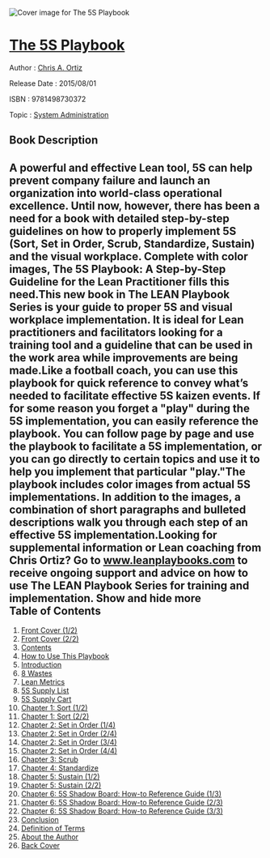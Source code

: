 ![Cover image for The 5S Playbook](https://imgdetail.ebookreading.net/cover/cover/design/EB9781498730372.jpg)

[The 5S Playbook](https://ebookreading.net/view/book/The+5S+Playbook-EB9781498730372_1.html "The 5S Playbook")
====================================================================================================================

Author : [Chris A. Ortiz](https://ebookreading.net/search/author/Chris+A.+Ortiz)

Release Date : 2015/08/01

ISBN : 9781498730372

Topic : [System Administration](https://ebookreading.net/search/category/system-administration)

Book Description
-----------------

 A powerful and effective Lean tool, 5S can help prevent company failure and launch an organization into world-class operational excellence. Until now, however, there has been a need for a book with detailed step-by-step guidelines on how to properly implement 5S (Sort, Set in Order, Scrub, Standardize, Sustain) and the visual workplace. Complete with color images, The 5S Playbook: A Step-by-Step Guideline for the Lean Practitioner fills this need.This new book in The LEAN Playbook Series is your guide to proper 5S and visual workplace implementation. It is ideal for Lean practitioners and facilitators looking for a training tool and a guideline that can be used in the work area while improvements are being made.Like a football coach, you can use this playbook for quick reference to convey what’s needed to facilitate effective 5S kaizen events. If for some reason you forget a "play" during the 5S implementation, you can easily reference the playbook. You can follow page by page and use the playbook to facilitate a 5S implementation, or you can go directly to certain topics and use it to help you implement that particular "play."The playbook includes color images from actual 5S implementations. In addition to the images, a combination of short paragraphs and bulleted descriptions walk you through each step of an effective 5S implementation.Looking for supplemental information or Lean coaching from Chris Ortiz? Go to www.leanplaybooks.com to receive ongoing support and advice on how to use The LEAN Playbook Series for training and implementation.
        Show and hide more                
Table of Contents
-----------------

1. [Front Cover (1/2)](https://ebookreading.net/view/book/The+5S+Playbook-EB9781498730372_1.html)
1. [Front Cover (2/2)](https://ebookreading.net/view/book/The+5S+Playbook-EB9781498730372_2.html)
1. [Contents](https://ebookreading.net/view/book/The+5S+Playbook-EB9781498730372_3.html)
1. [How to Use This Playbook](https://ebookreading.net/view/book/The+5S+Playbook-EB9781498730372_4.html)
1. [Introduction](https://ebookreading.net/view/book/The+5S+Playbook-EB9781498730372_5.html)
1. [8 Wastes](https://ebookreading.net/view/book/The+5S+Playbook-EB9781498730372_6.html)
1. [Lean Metrics](https://ebookreading.net/view/book/The+5S+Playbook-EB9781498730372_7.html)
1. [5S Supply List](https://ebookreading.net/view/book/The+5S+Playbook-EB9781498730372_8.html)
1. [5S Supply Cart](https://ebookreading.net/view/book/The+5S+Playbook-EB9781498730372_9.html)
1. [Chapter 1: Sort (1/2)](https://ebookreading.net/view/book/The+5S+Playbook-EB9781498730372_10.html)
1. [Chapter 1: Sort (2/2)](https://ebookreading.net/view/book/The+5S+Playbook-EB9781498730372_11.html)
1. [Chapter 2: Set in Order (1/4)](https://ebookreading.net/view/book/The+5S+Playbook-EB9781498730372_12.html)
1. [Chapter 2: Set in Order (2/4)](https://ebookreading.net/view/book/The+5S+Playbook-EB9781498730372_13.html)
1. [Chapter 2: Set in Order (3/4)](https://ebookreading.net/view/book/The+5S+Playbook-EB9781498730372_14.html)
1. [Chapter 2: Set in Order (4/4)](https://ebookreading.net/view/book/The+5S+Playbook-EB9781498730372_15.html)
1. [Chapter 3: Scrub](https://ebookreading.net/view/book/The+5S+Playbook-EB9781498730372_16.html)
1. [Chapter 4: Standardize](https://ebookreading.net/view/book/The+5S+Playbook-EB9781498730372_17.html)
1. [Chapter 5: Sustain (1/2)](https://ebookreading.net/view/book/The+5S+Playbook-EB9781498730372_18.html)
1. [Chapter 5: Sustain (2/2)](https://ebookreading.net/view/book/The+5S+Playbook-EB9781498730372_19.html)
1. [Chapter 6: 5S Shadow Board: How-to Reference Guide (1/3)](https://ebookreading.net/view/book/The+5S+Playbook-EB9781498730372_20.html)
1. [Chapter 6: 5S Shadow Board: How-to Reference Guide (2/3)](https://ebookreading.net/view/book/The+5S+Playbook-EB9781498730372_21.html)
1. [Chapter 6: 5S Shadow Board: How-to Reference Guide (3/3)](https://ebookreading.net/view/book/The+5S+Playbook-EB9781498730372_22.html)
1. [Conclusion](https://ebookreading.net/view/book/The+5S+Playbook-EB9781498730372_23.html)
1. [Definition of Terms](https://ebookreading.net/view/book/The+5S+Playbook-EB9781498730372_24.html)
1. [About the Author](https://ebookreading.net/view/book/The+5S+Playbook-EB9781498730372_25.html)
1. [Back Cover](https://ebookreading.net/view/book/The+5S+Playbook-EB9781498730372_26.html)
